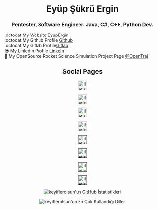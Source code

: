 <h1 align="center">Eyüp Şükrü Ergin</h1>
<h3 align="center">Pentester, Software Engineer. Java, C#, C++, Python Dev.</h3>

:octocat:My Website [EyupErgin]</br>
:octocat:My Github Profile [Github]</br>
:octocat:My Gitlab Profile[Gitlab]</br> 
:sunglasses: My LinledIn Profile [LinkeIn]</br>
:rocket: My OpenSource Rocket Science Simulation Project Page [@OpenTraj]</br>

<h2 align="center">Social Pages</h2>
<div align="center">
  <a target="_blank" href="https://github.com/EyupErgin"> <img alt="iletisim | Github"  width="30px" src="https://www.flaticon.com/svg/static/icons/svg/2111/2111432.svg"></a> 
  
  <a target="_blank" href="https://stackoverflow.com/users/14971651/eyup-sukru-ergin"> <img alt="iletisim | StackOwerflov"  width="30px" src="https://www.flaticon.com/svg/static/icons/svg/2111/2111690.svg"></a> 
  
  <a target="_blank" href="https://www.linkedin.com/in/eyupergin/"> <img alt="iletisim | Linkedin"  width="30px" src="https://www.flaticon.com/svg/static/icons/svg/2111/2111532.svg"></a> 
  
  <a target="_blank" href="https://youtube.com/"> <img alt="iletisim | Youtbe"  width="30px" src="https://www.flaticon.com/svg/static/icons/svg/2111/2111795.svg"></a> 
  
  <a target="_blank" href=""> <img alt="iletisim | Github"  width="30px" src=""></a> 

  <a target="_blank" href=""> <img alt="iletisim | Github"  width="30px" src=""></a> 

  <a target="_blank" href=""> <img alt="iletisim | Github"  width="30px" src=""></a> 

  <a target="_blank" href=""> <img alt="iletisim | Github"  width="30px" src=""></a> 



</div>

<div align="center">
  
![keyiflerolsun'un GitHub İstatistikleri](https://github-readme-stats.vercel.app/api?username=EyupErgin&show_icons=true&theme=dark)

</div>

<div align="center">

![keyiflerolsun'un En Çok Kullandığı Diller](https://github-readme-stats.vercel.app/api/top-langs/?username=EyupErgin&layout=demo&theme=dark)

</div>



[Github]: https://github.com/EyupErgin
[Gitlab]: https://gitlab.com/EyupErgin
[LinkeIn]: https://www.linkedin.com/in/eyupergin/
[@OpenTraj]: https://github.com/OpenTraj
[EyupErgin]: https://eyupergin.github.io/
